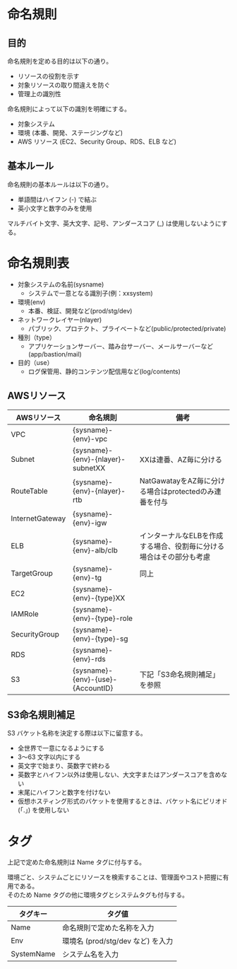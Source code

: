 # 命名規則
## 目的
命名規則を定める目的は以下の通り。  

* リソースの役割を示す
* 対象リソースの取り間違えを防ぐ
* 管理上の識別性

命名規則によって以下の識別を明確にする。  

* 対象システム
* 環境 (本番、開発、ステージングなど)
* AWS リソース (EC2、Security Group、RDS、ELB など)

## 基本ルール
命名規則の基本ルールは以下の通り。  

* 単語間はハイフン (-) で結ぶ
* 英小文字と数字のみを使用

マルチバイト文字、英大文字、記号、アンダースコア (_) は使用しないようにする。  

# 命名規則表
* 対象システムの名前(sysname)
    * システムで一意となる識別子(例：xxsystem)
* 環境(env)
    * 本番、検証、開発など(prod/stg/dev)
* ネットワークレイヤー(nlayer)
    * パブリック、プロテクト、プライベートなど(public/protected/private)
* 種別（type）
    * アプリケーションサーバー、踏み台サーバー、メールサーバーなど(app/bastion/mail)
* 目的（use）
    * ログ保管用、静的コンテンツ配信用など(log/contents)

## AWSリソース

|AWSリソース|命名規則|備考|
|---|---|---|
|VPC|{sysname}-{env}-vpc||
|Subnet|{sysname}-{env}-{nlayer}-subnetXX|XXは連番、AZ毎に分ける|
|RouteTable|{sysname}-{env}-{nlayer}-rtb|NatGawatayをAZ毎に分ける場合はprotectedのみ連番を付与|
|InternetGateway|{sysname}-{env}-igw||
|ELB|{sysname}-{env}-alb/clb|インターナルなELBを作成する場合、役割毎に分ける場合はその部分も考慮|
|TargetGroup|{sysname}-{env}-tg|同上|
|EC2|{sysname}-{env}-{type}XX||
|IAMRole|{sysname}-{env}-{type}-role||
|SecurityGroup|{sysname}-{env}-{type}-sg||
|RDS|{sysname}-{env}-rds||
|S3|{sysname}-{env}-{use}-{AccountID}|下記「S3命名規則補足」を参照|

## S3命名規則補足
S3 バケット名称を決定する際は以下に留意する。  

* 全世界で一意になるようにする
* 3～63 文字以内にする
* 英文字で始まり、英数字で終わる
* 英数字とハイフン以外は使用しない、大文字またはアンダースコアを含めない
* 末尾にハイフンと数字を付けない
* 仮想ホスティング形式のバケットを使用するときは、バケット名にピリオド (「.」) を使用しない


# タグ
上記で定めた命名規則は Name タグに付与する。  

環境ごと、システムごとにリソースを検索することは、管理面やコスト把握に有用である。  
そのため Name タグの他に環境タグとシステムタグも付与する。  

|タグキー|タグ値|
|---|---|
|Name|命名規則で定めた名称を入力|
|Env|環境名 (prod/stg/dev など) を入力|
|SystemName|システム名を入力|
